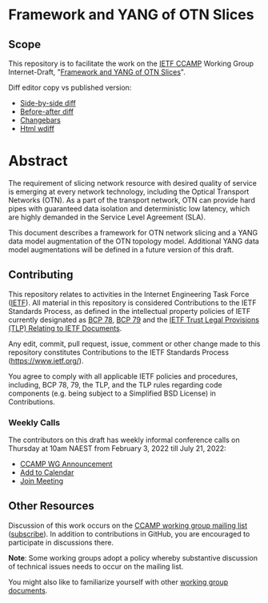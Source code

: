 # Framework and YANG of OTN Slices

## Scope

This repository is to facilitate the work on the [IETF CCAMP](https://datatracker.ietf.org/wg/ccamp/documents/) Working Group Internet-Draft, "[Framework and YANG of OTN Slices](https://datatracker.ietf.org/doc/draft-ietf-ccamp-yang-otn-slicing/)".

Diff editor copy vs published version:
- [Side-by-side diff](https://www.ietf.org/rfcdiff?url1=draft-ietf-ccamp-yang-otn-slicing&url2=https://raw.githubusercontent.com/ietf-ccamp-wg/ietf-ccamp-yang-otn-slicing/main/draft-ietf-ccamp-yang-otn-slicing.txt)
- [Before-after diff](https://www.ietf.org/rfcdiff?difftype=--abdiff&url1=draft-ietf-ccamp-yang-otn-slicing&url2=https://raw.githubusercontent.com/ietf-ccamp-wg/ietf-ccamp-yang-otn-slicing/main/draft-ietf-ccamp-yang-otn-slicing.txt)
- [Changebars](https://www.ietf.org/rfcdiff?difftype=--chbars&url1=draft-ietf-ccamp-yang-otn-slicing&url2=https://raw.githubusercontent.com/ietf-ccamp-wg/ietf-ccamp-yang-otn-slicing/main/draft-ietf-ccamp-yang-otn-slicing.txt)
- [Html wdiff](https://www.ietf.org/rfcdiff?difftype=--hwdiff&url1=draft-ietf-ccamp-yang-otn-slicing&url2=https://raw.githubusercontent.com/ietf-ccamp-wg/ietf-ccamp-yang-otn-slicing/main/draft-ietf-ccamp-yang-otn-slicing.txt)

# Abstract

   The requirement of slicing network resource with desired quality of
   service is emerging at every network technology, including the
   Optical Transport Networks (OTN). As a part of the transport network,
   OTN can provide hard pipes with guaranteed data isolation and
   deterministic low latency, which are highly demanded in the Service
   Level Agreement (SLA).

   This document describes a framework for OTN network slicing and a
   YANG data model augmentation of the OTN topology model. Additional
   YANG data model augmentations will be defined in a future version of
   this draft.

## Contributing

This repository relates to activities in the Internet Engineering Task Force
([IETF](https://www.ietf.org/)). All material in this repository is considered
Contributions to the IETF Standards Process, as defined in the intellectual
property policies of IETF currently designated as
[BCP 78](https://www.rfc-editor.org/info/bcp78),
[BCP 79](https://www.rfc-editor.org/info/bcp79) and the
[IETF Trust Legal Provisions (TLP) Relating to IETF Documents](http://trustee.ietf.org/trust-legal-provisions.html).

Any edit, commit, pull request, issue, comment or other change made to this
repository constitutes Contributions to the IETF Standards Process
(https://www.ietf.org/).

You agree to comply with all applicable IETF policies and procedures, including,
BCP 78, 79, the TLP, and the TLP rules regarding code components (e.g. being
subject to a Simplified BSD License) in Contributions.

### Weekly Calls

The contributors on this draft has weekly informal conference calls on Thursday at 10am NAEST from February 3, 2022 till July 21, 2022:
- [CCAMP WG Announcement](https://mailarchive.ietf.org/arch/msg/ccamp/Dr3HWPlmP9LyA6NmabWJvx7hWIc/)
- [Add to Calendar](https://ietf.webex.com/ietf/j.php?MTID=me5bdb04b41fa94ebdfee1fc0a909d77a)
- [Join Meeting](https://ietf.webex.com/ietf/j.php?MTID=mb06e7cc6924092ea885fe09ef5902b19)

## Other Resources

Discussion of this work occurs on the
[CCAMP working group mailing list](https://mailarchive.ietf.org/arch/browse/ccamp/)
([subscribe](https://www.ietf.org/mailman/listinfo/ccamp)).  In addition to
contributions in GitHub, you are encouraged to participate in discussions there.

**Note**: Some working groups adopt a policy whereby substantive discussion of
technical issues needs to occur on the mailing list.

You might also like to familiarize yourself with other
[working group documents](https://datatracker.ietf.org/wg/ccamp/documents/).
